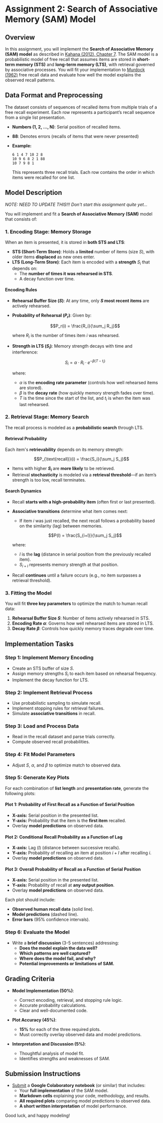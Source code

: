 # Assignment 2: Search of Associative Memory (SAM) Model

## Overview
In this assignment, you will implement the **Search of Associative Memory (SAM) model** as described in [Kahana (2012), Chapter 7](https://www.dropbox.com/scl/fi/ujl8yvxqzcb1gf32to4zb/Kaha12_SAM_model_excerpt.pdf?rlkey=254wtw4fm7xnpzelno2ykrxzu). The SAM model is a probabilistic model of free recall that assumes items are stored in **short-term memory (STS)** and **long-term memory (LTS)**, with retrieval governed by associative processes. You will fit your implementation to [Murdock (1962)](https://www.dropbox.com/scl/fi/k7jc1b6uua4m915maglpl/Murd62.pdf?rlkey=i5nc7lzb2pw8dxc6xc72r5r5i&dl=1) free recall data and evaluate how well the model explains the observed recall patterns.

## Data Format and Preprocessing
The dataset consists of sequences of recalled items from multiple trials of a free recall experiment. Each row represents a participant’s recall sequence from a single list presentation.

- **Numbers (1, 2, ..., N)**: Serial position of recalled items.
- **88**: Denotes errors (recalls of items that were never presented)
- **Example:**
  
  ```
  6 1 4 7 10 2 8  
  10 9 6 8 2 1 88  
  10 7 9 8 1  
  ```

  This represents three recall trials. Each row contains the order in which items were recalled for one list.

## Model Description

*NOTE: NEED TO UPDATE THIS!!!  Don't start this assignment quite yet...*

You will implement and fit a **Search of Associative Memory (SAM)** model that consists of:

### 1. **Encoding Stage: Memory Storage**
When an item is presented, it is stored in **both STS and LTS**:
- **STS (Short-Term Store)**: Holds a **limited** number of items (size $S$), with older items **displaced** as new ones enter.
- **LTS (Long-Term Store)**: Each item is encoded with a **strength** $S_i$ that depends on:
  - The **number of times it was rehearsed in STS**.
  - A decay function over time.

#### **Encoding Rules**
- **Rehearsal Buffer Size ($S$)**: At any time, only **$S$ most recent items** are actively rehearsed.
- **Probability of Rehearsal ($P_r$)**: Given by:

  $$P_r(i) = \frac{R_i}{\sum_j R_j}$$

  where $R_i$ is the number of times item $i$ was rehearsed.

- **Strength in LTS ($S_i$)**: Memory strength decays with time and interference:

  $$S_i = \alpha \cdot R_i \cdot e^{-\beta (T - t_i)}$$

  where:
  - $\alpha$ is the **encoding rate parameter** (controls how well rehearsed items are stored).
  - $\beta$ is the **decay rate** (how quickly memory strength fades over time).
  - $T$ is the time since the start of the list, and $t_i$ is when the item was last rehearsed.

### 2. **Retrieval Stage: Memory Search**
The recall process is modeled as a **probabilistic search** through LTS.

#### **Retrieval Probability**
Each item's **retrievability** depends on its memory strength:

  $$P_{\text{recall}}(i) = \frac{S_i}{\sum_j S_j}$$

- Items with higher **$S_i$** are **more likely** to be retrieved.
- Retrieval **stochasticity** is modeled via a **retrieval threshold**—if an item’s strength is too low, recall terminates.

#### **Search Dynamics**
- Recall **starts with a high-probability item** (often first or last presented).
- **Associative transitions** determine what item comes next:
  - If item $i$ was just recalled, the next recall follows a probability based on the similarity (lag) between memories.

  $$P(l) = \frac{S_{i+l}}{\sum_j S_j}$$

  where:
  - $l$ is the **lag** (distance in serial position from the previously recalled item).
  - $S_{i+l}$ represents memory strength at that position.

- Recall **continues** until a failure occurs (e.g., no item surpasses a retrieval threshold).

### 3. **Fitting the Model**
You will fit **three key parameters** to optimize the match to human recall data:
1. **Rehearsal Buffer Size $S$**: Number of items actively rehearsed in STS.
2. **Encoding Rate $\alpha$**: Governs how well rehearsed items are stored in LTS.
3. **Decay Rate $\beta$**: Controls how quickly memory traces degrade over time.

## Implementation Tasks

### **Step 1: Implement Memory Encoding**
- Create an STS buffer of size $S$.
- Assign memory strengths $S_i$ to each item based on rehearsal frequency.
- Implement the decay function for LTS.

### **Step 2: Implement Retrieval Process**
- Use probabilistic sampling to simulate recall.
- Implement stopping rules for retrieval failures.
- Simulate **associative transitions** in recall.

### **Step 3: Load and Process Data**
- Read in the recall dataset and parse trials correctly.
- Compute observed recall probabilities.

### **Step 4: Fit Model Parameters**
- Adjust $S$, $\alpha$, and $\beta$ to optimize match to observed data.

### **Step 5: Generate Key Plots**
For each combination of **list length** and **presentation rate**, generate the following plots:

#### **Plot 1: Probability of First Recall as a Function of Serial Position**
- **X-axis:** Serial position in the presented list.
- **Y-axis:** Probability that the item is the **first item** recalled.
- Overlay **model predictions** on observed data.

#### **Plot 2: Conditional Recall Probability as a Function of Lag**
- **X-axis:** Lag ($l$) (distance between successive recalls).
- **Y-axis:** Probability of recalling an item at position $i+l$ after recalling $i$.
- Overlay **model predictions** on observed data.

#### **Plot 3: Overall Probability of Recall as a Function of Serial Position**
- **X-axis:** Serial position in the presented list.
- **Y-axis:** Probability of recall at **any output position**.
- Overlay **model predictions** on observed data.

Each plot should include:
- **Observed human recall data** (solid line).
- **Model predictions** (dashed line).
- **Error bars** (95% confidence intervals).

### **Step 6: Evaluate the Model**
- Write a **brief discussion** (3-5 sentences) addressing:
  - **Does the model explain the data well?**
  - **Which patterns are well captured?**
  - **Where does the model fail, and why?**
  - **Potential improvements or limitations of SAM.**

## Grading Criteria
- **Model Implementation (50%)**:
  - Correct encoding, retrieval, and stopping rule logic.
  - Accurate probability calculations.
  - Clear and well-documented code.

- **Plot Accuracy (45%)**:
  - **15%** for each of the three required plots.
  - Must correctly overlay observed data and model predictions.

- **Interpretation and Discussion (5%)**:
  - Thoughtful analysis of model fit.
  - Identifies strengths and weaknesses of SAM.

## Submission Instructions
- [Submit](https://canvas.dartmouth.edu/courses/71051/assignments/517354) a **Google Colaboratory notebook** (or similar) that includes:
  - Your **full implementation** of the SAM model.
  - **Markdown cells** explaining your code, methodology, and results.
  - **All required plots** comparing model predictions to observed data.
  - **A short written interpretation** of model performance.

Good luck, and happy modeling!